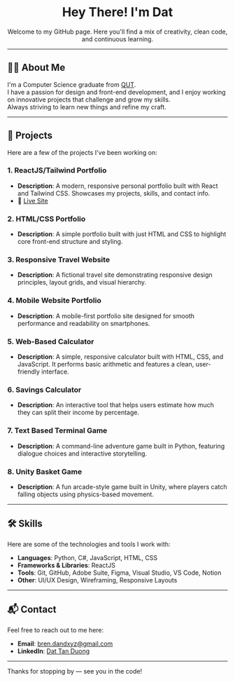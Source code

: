<h1 align="center">Hey There! I'm Dat</h1>

<p align="center">
Welcome to my GitHub page.  
Here you'll find a mix of creativity, clean code, and continuous learning.
</p>

---

## 🧑‍💻 About Me

I'm a Computer Science graduate from [QUT](https://www.qut.edu.au/courses/bachelor-of-information-technology-computer-science).  
I have a passion for design and front-end development, and I enjoy working on innovative projects that challenge and grow my skills.  
Always striving to learn new things and refine my craft.

---

## 🚀 Projects

Here are a few of the projects I've been working on:

### 1. **ReactJS/Tailwind Portfolio**

- **Description**: A modern, responsive personal portfolio built with React and Tailwind CSS. Showcases my projects, skills, and contact info.
- 🔗 [Live Site](https://dev-duong.github.io/)

### 2. **HTML/CSS Portfolio**

- **Description**: A simple portfolio built with just HTML and CSS to highlight core front-end structure and styling.

### 3. **Responsive Travel Website**

- **Description**: A fictional travel site demonstrating responsive design principles, layout grids, and visual hierarchy.

### 4. **Mobile Website Portfolio**

- **Description**: A mobile-first portfolio site designed for smooth performance and readability on smartphones.

### 5. **Web-Based Calculator**

- **Description**: A simple, responsive calculator built with HTML, CSS, and JavaScript. It performs basic arithmetic and features a clean, user-friendly interface.

### 6. **Savings Calculator**

- **Description**: An interactive tool that helps users estimate how much they can split their income by percentage.

### 7. **Text Based Terminal Game**

- **Description**: A command-line adventure game built in Python, featuring dialogue choices and interactive storytelling.

### 8. **Unity Basket Game**

- **Description**: A fun arcade-style game built in Unity, where players catch falling objects using physics-based movement.

---

## 🛠️ Skills

Here are some of the technologies and tools I work with:

- **Languages**: Python, C#, JavaScript, HTML, CSS
- **Frameworks & Libraries**: ReactJS
- **Tools**: Git, GitHub, Adobe Suite, Figma, Visual Studio, VS Code, Notion
- **Other**: UI/UX Design, Wireframing, Responsive Layouts

---

## 📬 Contact

Feel free to reach out to me here:

- **Email**: [bren.dandxyz@gmail.com](mailto:bren.dandxyz@gmail.com)
- **LinkedIn**: [Dat Tan Duong](https://www.linkedin.com/in/dat-tan-duong/)

---

Thanks for stopping by — see you in the code!
